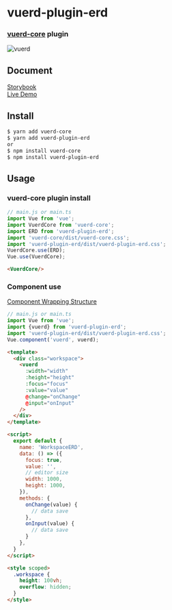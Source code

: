 # vuerd-plugin-erd
### [vuerd-core](https://github.com/vuerd/vuerd-core) plugin  
![vuerd](https://user-images.githubusercontent.com/45829489/66325039-8856cc00-e961-11e9-9b4e-c5580200dc1a.gif)

## Document
[Storybook](https://vuerd.github.io/vuerd-docs/)  
[Live Demo](https://vuerd.github.io/vuerd-docs/iframe.html?id=demo-live--vuerd-core)

## Install
```bash
$ yarn add vuerd-core
$ yarn add vuerd-plugin-erd
or
$ npm install vuerd-core
$ npm install vuerd-plugin-erd
```
## Usage
### vuerd-core plugin install 
```js
// main.js or main.ts
import Vue from 'vue';
import VuerdCore from 'vuerd-core';
import ERD from 'vuerd-plugin-erd';
import 'vuerd-core/dist/vuerd-core.css';
import 'vuerd-plugin-erd/dist/vuerd-plugin-erd.css';
VuerdCore.use(ERD);
Vue.use(VuerdCore);
```
```html
<VuerdCore/>
```
### Component use
[Component Wrapping Structure](https://vuerd.github.io/vuerd-docs/?path=/story/plugin-command--editor)
```js
// main.js or main.ts
import Vue from 'vue';
import {vuerd} from 'vuerd-plugin-erd';
import 'vuerd-plugin-erd/dist/vuerd-plugin-erd.css';
Vue.component('vuerd', vuerd);
```
```html
<template>
  <div class="workspace">
    <vuerd
      :width="width"
      :height="height"
      :focus="focus"
      :value="value"
      @change="onChange"
      @input="onInput"
    />
  </div>
</template>

<script>
  export default {
    name: 'WorkspaceERD',
    data: () => ({
      focus: true,
      value: '',
      // editor size
      width: 1000,
      height: 1000,
    }),
    methods: {
      onChange(value) {
        // data save
      },
      onInput(value) {
        // data save
      }
    },
  }
</script>

<style scoped>
  .workspace {
    height: 100vh;
    overflow: hidden;
  }
</style>
```
